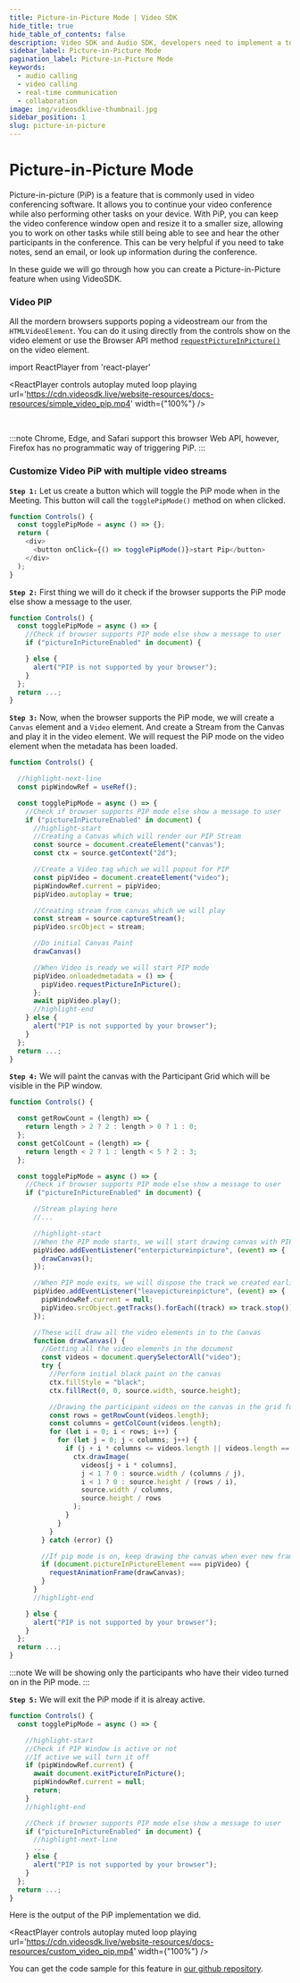```yaml
---
title: Picture-in-Picture Mode | Video SDK
hide_title: true
hide_table_of_contents: false
description: Video SDK and Audio SDK, developers need to implement a token server. This requires efforts on both the front-end and backend.
sidebar_label: Picture-in-Picture Mode
pagination_label: Picture-in-Picture Mode
keywords:
  - audio calling
  - video calling
  - real-time communication
  - collaboration
image: img/videosdklive-thumbnail.jpg
sidebar_position: 1
slug: picture-in-picture
---
```


# Picture-in-Picture Mode

Picture-in-picture (PiP) is a feature that is commonly used in video conferencing software. It allows you to continue your video conference while also performing other tasks on your device. With PiP, you can keep the video conference window open and resize it to a smaller size, allowing you to work on other tasks while still being able to see and hear the other participants in the conference. This can be very helpful if you need to take notes, send an email, or look up information during the conference.

In these guide we will go through how you can create a Picture-in-Picture feature when using VideoSDK.

### Video PIP

All the mordern browsers supports poping a videostream our from the `HTMLVideoElement`. You can do it using directly from the controls show on the video element or use the Browser API method [`requestPictureInPicture()`](https://developer.mozilla.org/en-US/docs/Web/API/HTMLVideoElement/requestPictureInPicture) on the video element.

import ReactPlayer from 'react-player'

<ReactPlayer controls autoplay muted loop playing url='https://cdn.videosdk.live/website-resources/docs-resources/simple_video_pip.mp4' width={"100%"} />

<br/>

:::note
Chrome, Edge, and Safari support this browser Web API, however, Firefox has no programmatic way of triggering PiP.
:::

### Customize Video PiP with multiple video streams

**`Step 1:`** Let us create a button which will toggle the PiP mode when in the Meeting. This button will call the `togglePipMode()` method on when clicked.

```js
function Controls() {
  const togglePipMode = async () => {};
  return (
    <div>
      <button onClick={() => togglePipMode()}>start Pip</button>
    </div>
  );
}
```

**`Step 2:`** First thing we will do it check if the browser supports the PiP mode else show a message to the user.

```js
function Controls() {
  const togglePipMode = async () => {
    //Check if browser supports PIP mode else show a message to user
    if ("pictureInPictureEnabled" in document) {

    } else {
      alert("PIP is not supported by your browser");
    }
  };
  return ...;
}
```

**`Step 3:`** Now, when the browser supports the PiP mode, we will create a `Canvas` element and a `Video` element. And create a Stream from the Canvas and play it in the video element. We will request the PiP mode on the video element when the metadata has been loaded.

```js
function Controls() {

  //highlight-next-line
  const pipWindowRef = useRef();

  const togglePipMode = async () => {
    //Check if browser supports PIP mode else show a message to user
    if ("pictureInPictureEnabled" in document) {
      //highlight-start
      //Creating a Canvas which will render our PIP Stream
      const source = document.createElement("canvas");
      const ctx = source.getContext("2d");

      //Create a Video tag which we will popout for PIP
      const pipVideo = document.createElement("video");
      pipWindowRef.current = pipVideo;
      pipVideo.autoplay = true;

      //Creating stream from canvas which we will play
      const stream = source.captureStream();
      pipVideo.srcObject = stream;

      //Do initial Canvas Paint
      drawCanvas()

      //When Video is ready we will start PIP mode
      pipVideo.onloadedmetadata = () => {
        pipVideo.requestPictureInPicture();
      };
      await pipVideo.play();
      //highlight-end
    } else {
      alert("PIP is not supported by your browser");
    }
  };
  return ...;
}
```

**`Step 4:`** We will paint the canvas with the Participant Grid which will be visible in the PiP window.

```js
function Controls() {

  const getRowCount = (length) => {
    return length > 2 ? 2 : length > 0 ? 1 : 0;
  };
  const getColCount = (length) => {
    return length < 2 ? 1 : length < 5 ? 2 : 3;
  };

  const togglePipMode = async () => {
    //Check if browser supports PIP mode else show a message to user
    if ("pictureInPictureEnabled" in document) {

      //Stream playing here
      //...

      //highlight-start
      //When the PIP mode starts, we will start drawing canvas with PIP view
      pipVideo.addEventListener("enterpictureinpicture", (event) => {
        drawCanvas();
      });

      //When PIP mode exits, we will dispose the track we created earlier
      pipVideo.addEventListener("leavepictureinpicture", (event) => {
        pipWindowRef.current = null;
        pipVideo.srcObject.getTracks().forEach((track) => track.stop());
      });

      //These will draw all the video elements in to the Canvas
      function drawCanvas() {
        //Getting all the video elements in the document
        const videos = document.querySelectorAll("video");
        try {
          //Perform initial black paint on the canvas
          ctx.fillStyle = "black";
          ctx.fillRect(0, 0, source.width, source.height);

          //Drawing the participant videos on the canvas in the grid format
          const rows = getRowCount(videos.length);
          const columns = getColCount(videos.length);
          for (let i = 0; i < rows; i++) {
            for (let j = 0; j < columns; j++) {
              if (j + i * columns <= videos.length || videos.length == 1) {
                ctx.drawImage(
                  videos[j + i * columns],
                  j < 1 ? 0 : source.width / (columns / j),
                  i < 1 ? 0 : source.height / (rows / i),
                  source.width / columns,
                  source.height / rows
                );
              }
            }
          }
        } catch (error) {}

        //If pip mode is on, keep drawing the canvas when ever new frame is requested
        if (document.pictureInPictureElement === pipVideo) {
          requestAnimationFrame(drawCanvas);
        }
      }
      //highlight-end

    } else {
      alert("PIP is not supported by your browser");
    }
  };
  return ...;
}
```

:::note
We will be showing only the participants who have their video turned on in the PiP mode.
:::

**`Step 5:`** We will exit the PiP mode if it is alreay active.

```js
function Controls() {
  const togglePipMode = async () => {

    //highlight-start
    //Check if PIP Window is active or not
    //If active we will turn it off
    if (pipWindowRef.current) {
      await document.exitPictureInPicture();
      pipWindowRef.current = null;
      return;
    }
    //highlight-end

    //Check if browser supports PIP mode else show a message to user
    if ("pictureInPictureEnabled" in document) {
      //highlight-next-line
      ...
    } else {
      alert("PIP is not supported by your browser");
    }
  };
  return ...;
}
```

Here is the output of the PiP implementation we did.

<ReactPlayer controls autoplay muted loop playing url='https://cdn.videosdk.live/website-resources/docs-resources/custom_video_pip.mp4' width={"100%"} />

You can get the code sample for this feature in [our github repository](/).
